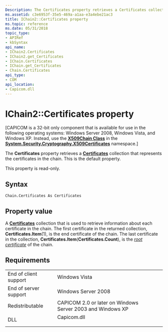 ```yaml
---
Description: The Certificates property retrieves a Certificates collection that represents the certificates in the chain. This is the default property.
ms.assetid: c3e6953f-35e5-469a-a1aa-e3a4ebe21ac3
title: IChain2::Certificates property
ms.topic: reference
ms.date: 05/31/2018
topic_type:
- APIRef
- kbSyntax
api_name:
- IChain2.Certificates
- IChain2.get_Certificates
- IChain.Certificates
- IChain.get_Certificates
- Chain.Certificates
api_type:
- COM
api_location:
- Capicom.dll
---
```


# IChain2::Certificates property

\[CAPICOM is a 32-bit only component that is available for use in the following operating systems: Windows Server 2008, Windows Vista, and Windows XP. Instead, use the [**X509Chain Class**](/dotnet/api/system.security.cryptography.x509certificates.x509chain?view=netcore-3.1) in the [**System.Security.Cryptography.X509Certificates**](/dotnet/api/system.security.cryptography.x509certificates.publickey.-ctor?view=netcore-3.1) namespace.\]

The **Certificates** property retrieves a [**Certificates**](certificates.md) collection that represents the certificates in the chain. This is the default property.

This property is read-only.

## Syntax


```VB
Chain.Certificates As Certificates
```



## Property value

A [**Certificates**](certificates.md) collection that is used to retrieve information about each certificate in the chain. The first certificate in the returned collection, **Certificates.Item**(1), is the end certificate of the chain. The last certificate in the collection, **Certificates.Item**(**Certificates.Count**), is the [*root certificate*](../secgloss/r-gly.md) of the chain.

## Requirements



|                                  |                                                                                        |
|----------------------------------|----------------------------------------------------------------------------------------|
| End of client support<br/> | Windows Vista<br/>                                                               |
| End of server support<br/> | Windows Server 2008<br/>                                                         |
| Redistributable<br/>       | CAPICOM 2.0 or later on Windows Server 2003 and Windows XP<br/>                  |
| DLL<br/>                   | <dl> <dt>Capicom.dll</dt> </dl> |



 

 